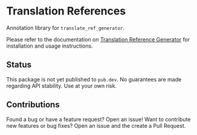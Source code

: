 # Translation References

Annotation library for `translate_ref_generator`.

Please refer to the documentation on [Translation Reference Generator](https://github.com/haroldadmin/translate_ref_generator) for installation and usage instructions.

## Status

This package is not yet published to `pub.dev`. No guarantees are made regarding API stability. Use at your own risk.

## Contributions

Found a bug or have a feature request? Open an issue!
Want to contribute new features or bug fixes? Open an issue and the create a Pull Request.
